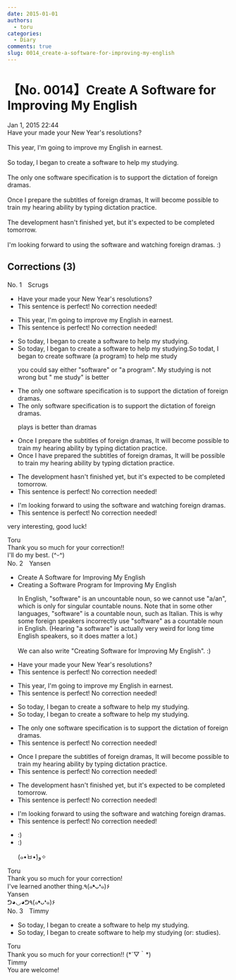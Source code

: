 ```yaml
---
date: 2015-01-01
authors:
  - toru
categories:
  - Diary
comments: true
slug: 0014_create-a-software-for-improving-my-english
---
```


# 【No. 0014】Create A Software for Improving My English
<div class="date">Jan 1, 2015 22:44</div>
<div id="post"><div id="body_show_ori">
Have your made your New Year's resolutions?<br/><br/>This year, I'm going to improve my English in earnest.<br/><br/>So today,  I began to create a software to help my studying.<br/><br/>The only one software specification is to support the dictation of foreign dramas.<br/><br/>Once I prepare the subtitles of foreign dramas, It will become possible to train my hearing ability by typing dictation practice.<br/><br/>The development hasn't finished yet, but it's expected to be completed tomorrow.<br/><br/>I'm looking forward to using the software and watching foreign dramas. :)<br/>
</div></div>

<!-- more -->


## Corrections (3)
<div id="block"><div class="first_name"> No. 1　<span class="just_name">Scrugs</span></div><div id="block2">
<ul class="correction_field">
<li class="incorrect">Have your made your New Year's resolutions?</li>
<li class="corrected perfect">This sentence is perfect! No correction needed!</li>
</ul>
<ul class="correction_field">
<li class="incorrect">This year, I'm going to improve my English in earnest.</li>
<li class="corrected perfect">This sentence is perfect! No correction needed!</li>
</ul>
<ul class="correction_field">
<li class="incorrect">So today,  I began to create a software to help my studying.</li>
<li class="corrected correct">
So today, I began to create a software to help my studying.So todat, I began to create software (a program) to help me study
<p class="correction_comment">you could say either "software" or "a program". My studying is not wrong but " me study" is better</p>
</li>
</ul>
<ul class="correction_field">
<li class="incorrect">The only one software specification is to support the dictation of foreign dramas.</li>
<li class="corrected correct">
The only software specification is to support the dictation of foreign dramas.
<p class="correction_comment">plays is better than dramas</p>
</li>
</ul>
<ul class="correction_field">
<li class="incorrect">Once I prepare the subtitles of foreign dramas, It will become possible to train my hearing ability by typing dictation practice.</li>
<li class="corrected correct">
Once I have prepared the subtitles of foreign dramas, It will be possible to train my hearing ability by typing dictation practice.
</li>
</ul>
<ul class="correction_field">
<li class="incorrect">The development hasn't finished yet, but it's expected to be completed tomorrow.</li>
<li class="corrected perfect">This sentence is perfect! No correction needed!</li>
</ul>
<ul class="correction_field">
<li class="incorrect">I'm looking forward to using the software and watching foreign dramas.</li>
<li class="corrected perfect">This sentence is perfect! No correction needed!</li>
</ul>
<p class="comment_small">
 very interesting, good luck!
</p>

</div><div class="name"><span class="just_name">Toru</span><br>
Thank you so much for your correction!! <br/>I'll do my best. (^-^)
</div>
</div>
<div id="block"><div class="first_name"> No. 2　<span class="just_name">Yansen</span></div><div id="block2">
<ul class="correction_field">
<li class="incorrect">Create A Software for Improving My English</li>
<li class="corrected correct">
<span class="f_blue">Creating</span> <span class="f_red">a</span> Software <span class="f_blue">Program</span> for Improving My English
<p class="correction_comment">In English, "software" is an uncountable noun, so we cannot use "a/an", which is only for singular countable nouns. Note that in some other languages, "software" is a countable noun, such as Italian. This is why some foreign speakers incorrectly use "software" as a countable noun in English. (Hearing "a software" is actually very weird for long time English speakers, so it does matter a lot.) <br/><br/>We can also write "Creating Software for Improving My English". :)</p>
</li>
</ul>
<ul class="correction_field">
<li class="incorrect">Have your made your New Year's resolutions?</li>
<li class="corrected perfect">This sentence is perfect! No correction needed!</li>
</ul>
<ul class="correction_field">
<li class="incorrect">This year, I'm going to improve my English in earnest.</li>
<li class="corrected perfect">This sentence is perfect! No correction needed!</li>
</ul>
<ul class="correction_field">
<li class="incorrect">So today,  I began to create a software to help my studying.</li>
<li class="corrected correct">
So today, I began to create <span class="sline"><span class="f_red">a</span></span> software to help my studying.
</li>
</ul>
<ul class="correction_field">
<li class="incorrect">The only one software specification is to support the dictation of foreign dramas.</li>
<li class="corrected perfect">This sentence is perfect! No correction needed!</li>
</ul>
<ul class="correction_field">
<li class="incorrect">Once I prepare the subtitles of foreign dramas, It will become possible to train my hearing ability by typing dictation practice.</li>
<li class="corrected perfect">This sentence is perfect! No correction needed!</li>
</ul>
<ul class="correction_field">
<li class="incorrect">The development hasn't finished yet, but it's expected to be completed tomorrow.</li>
<li class="corrected perfect">This sentence is perfect! No correction needed!</li>
</ul>
<ul class="correction_field">
<li class="incorrect">I'm looking forward to using the software and watching foreign dramas.</li>
<li class="corrected perfect">This sentence is perfect! No correction needed!</li>
</ul>
<ul class="correction_field">
<li class="incorrect">:)</li>
<li class="corrected correct">
:)
<p class="correction_comment">(๑•̀ㅂ•́)و✧</p>
</li>
</ul>
</div><div class="name"><span class="just_name">Toru</span><br>
Thank you so much for your correction! <br/>I've learned another thing.٩(๑❛ᴗ❛๑)۶
</div>
<div class="name"><span class="just_name">Yansen</span><br>
ᕤ◕◡◕ᕤ٩(๑❛ᴗ❛๑)۶
</div>
</div>
<div id="block"><div class="first_name"> No. 3　<span class="just_name">Timmy</span></div><div id="block2">
<ul class="correction_field">
<li class="incorrect">So today,  I began to create a software to help my studying.</li>
<li class="corrected correct">
So today, I began to create software to help my studying (or: studies).
</li>
</ul>
</div><div class="name"><span class="just_name">Toru</span><br>
Thank you so much for your correction!! (*´▽｀*)
</div>
<div class="name"><span class="just_name">Timmy</span><br>
You are welcome!
</div>
</div>
